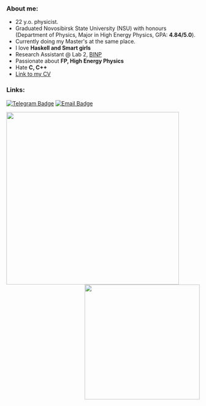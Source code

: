 ### About me:

- 22 y.o. physicist.
- Graduated Novosibirsk State University (NSU) with honours (Department of Physics, Major in High Energy Physics, GPA: **4.84/5.0**).
- Currently doing my Master's at the same place.
- I love **Haskell and Smart girls** 
- Research Assistant @ Lab 2, [BINP](https://www.inp.nsk.su/budker-institute-of-nuclear-physics)
- Passionate about **FP, High Energy Physics**
- Hate **C, C++**
- [Link to my CV](https://drive.google.com/file/d/1Onf2Lst2cQoPlaGmnhk4JquMx4mA-QvS/view?usp=sharing) 

### Links:

[![Telegram Badge](https://img.shields.io/badge/-Telegram-0088cc?style=for-the-badge&logo=appveyor&logo=Telegram&logoColor=white&color=blue)](https://t.me/NorthernStag)
[![Email Badge](https://img.shields.io/badge/-Email-0088cc?style=for-the-badge&logo=appveyor&logo=Gmail&logoColor=white&color=yellow)](mailto:daniilivanov1606@gmail.com)

<a href="https://github.com/anuraghazra/github-readme-stats">
  <img align="left" width="450" src="https://github-readme-stats.vercel.app/api?username=AliensWithdrawPeople&show_icons=true&theme=tokyonight&cache_seconds=180" />
</a>

<a href="https://github.com/anuraghazra/github-readme-stats">
  <img align="right" width=300" src="https://github-readme-stats.vercel.app/api/top-langs/?username=AliensWithdrawPeople&show_icons=true&theme=cobalt&layout=compact&cache_seconds=180" />
</a>

